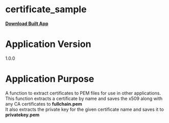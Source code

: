 certificate_sample
================
[**Download Built App**](https://github.com/cradlepoint/sdk-samples/releases/download/built_apps/certificate_sample.tar.gz)

Application Version
===================
1.0.0

Application Purpose
===================
A function to extract certificates to PEM files for use in other applications.  
This function extracts a certificate by name and saves the x509 along with any CA certificates to **fullchain.pem**  
It also extracts the private key for the given certificate name and saves it to **privatekey.pem**  
